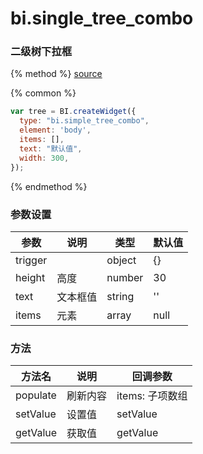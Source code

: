 # bi.single_tree_combo

### 二级树下拉框

{% method %}
[source](https://jsfiddle.net/fineui/oxkb9uw5/)

{% common %}
```javascript
var tree = BI.createWidget({
  type: "bi.simple_tree_combo",
  element: 'body',
  items: [],
  text: "默认值",
  width: 300,
});
```

{% endmethod %}



### 参数设置

| 参数      | 说明   | 类型     | 默认值  |
| ------- | ---- | ------ | ---- |
| trigger |      | object | {}   |
| height  | 高度   | number | 30   |
| text    | 文本框值 | string | ''   |
| items   | 元素   | array  | null |



### 方法

| 方法名      | 说明   | 回调参数        |
| -------- | ---- | ----------- |
| populate | 刷新内容 | items: 子项数组 |
| setValue | 设置值  | setValue    |
| getValue | 获取值  | getValue    |

